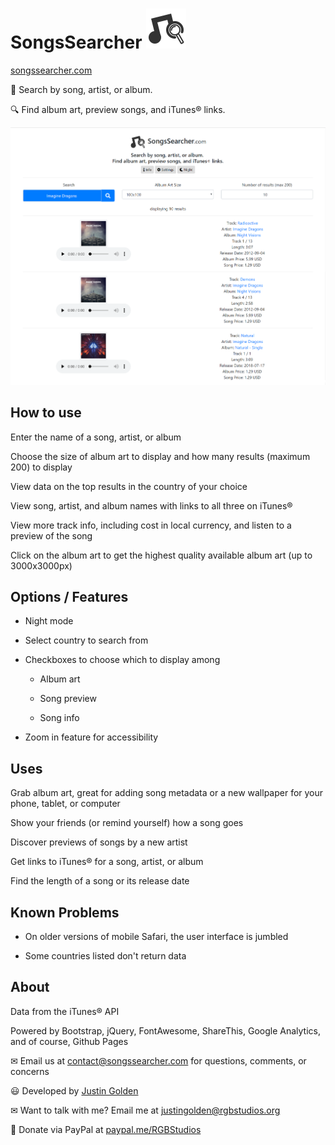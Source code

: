 # SongsSearcher <img src="logo/logo.svg" width="64px">

<a href="https://songssearcher.com">songssearcher.com</a>

🎵 Search by song, artist, or album. 

🔍 Find album art, preview songs, and iTunes® links.

<img src="screenshot.png">

## How to use

Enter the name of a song, artist, or album

Choose the size of album art to display and how many results (maximum 200) to display

View data on the top results in the country of your choice

View song, artist, and album names with links to all three on iTunes®

View more track info, including cost in local currency, and listen to a preview of the song

Click on the album art to get the highest quality available album art (up to 3000x3000px)

## Options / Features

- Night mode

- Select country to search from

- Checkboxes to choose which to display among

  - Album art

  - Song preview

  - Song info

- Zoom in feature for accessibility

## Uses

Grab album art, great for adding song metadata or a new wallpaper for your phone, tablet, or computer

Show your friends (or remind yourself) how a song goes

Discover previews of songs by a new artist

Get links to iTunes® for a song, artist, or album

Find the length of a song or its release date

## Known Problems

- On older versions of mobile Safari, the user interface is jumbled

- Some countries listed don't return data

## About

Data from the iTunes® API

Powered by Bootstrap, jQuery, FontAwesome, ShareThis, Google Analytics, and of course, Github Pages

✉ Email us at <a href="mailto:contact@songssearcher.com">contact@songssearcher.com</a> for questions, comments, or concerns

😃 Developed by <a href="https://justingolden21.github.io">Justin Golden</a>

✉ Want to talk with me? Email me at <a href="mailto:justingolden@rgbstudios.org">justingolden@rgbstudios.org</a>

💸 Donate via PayPal at <a href="https://www.paypal.me/RGBStudios">paypal.me/RGBStudios</a>
